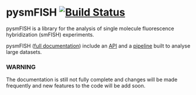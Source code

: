 # pysmFISH        [![Build Status](https://travis-ci.org/linnarsson-lab/pysmFISH.svg?branch=master)](https://travis-ci.org/linnarsson-lab/pysmFISH)

pysmFISH is a library for the analysis of single molecule fluorescence hybridization (smFISH) experiments.

pysmFISH ([full documentation](http://linnarssonlab.org/pysmFISH/index.html)) include an 
[API](http://linnarssonlab.org/pysmFISH/API/index.html) and a [pipeline](http://linnarssonlab.org/pysmFISH/pipeline/index.html)
built to analyse large datasets.

### WARNING
The documentation is still not fully complete and changes will be made frequently and new features to the code will be add soon.
